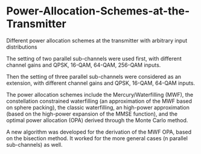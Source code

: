 # Power-Allocation-Schemes-at-the-Transmitter
Different power allocation schemes at the transmitter with arbitrary input distributions

The setting of two parallel sub-channels were used first, with different channel gains and QPSK, 16-QAM, 64-QAM, 256-QAM inputs.

Then the setting of three parallel sub-channels were considered as an extension, with different channel gains and QPSK, 16-QAM, 64-QAM inputs.

The power allocation schemes include the Mercury/Waterfilling (MWF), the constellation constrained waterfilling (an approximation of the MWF based on sphere packing), the classic waterfilling, an high-power approximation (based on the high-power expansion of the MMSE function), and the optimal power allocation (OPA) derived through the Monte Carlo method.

A new algorithm was developed for the derivation of the MWF OPA, based on the bisection method. It worked for the more general cases (n parallel sub-channels) as well.
